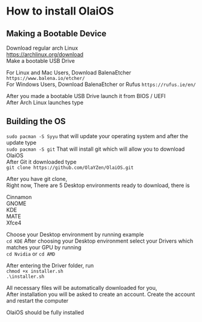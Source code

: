 # How to install OlaiOS

## Making a Bootable Device

Download regular arch Linux
<br />https://archlinux.org/download
<br />Make a bootable USB Drive

For Linux and Mac Users, Download BalenaEtcher `https://www.balena.io/etcher/`
<br />For Windows Users, Download BalenaEtcher or Rufus `https://rufus.ie/en/`

After you made a bootable USB Drive launch it from BIOS / UEFI
<br />After Arch Linux launches type

## Building the OS

`sudo pacman -S Syyu` that will update your operating system and after the update type
<br />`sudo pacman -S git` That will install git which will allow you to download OlaiOS
<br />After Git it downloaded type
<br />`git clone https://github.com/OlaYZen/OlaiOS.git`

After you have git clone,
<br />Right now, There are 5 Desktop environments ready to download, there is

Cinnamon
<br />GNOME
<br />KDE
<br />MATE
<br />Xfce4

Choose your Desktop environment by running example
<br />`cd KDE`
After choosing your Desktop environment select your Drivers which matches your GPU by running
<br />`cd Nvidia` or `cd AMD`


After entering the Driver folder, run
<br />`chmod +x installer.sh`
<br />`.\installer.sh`

All necessary files will be automatically downloaded for you,
<br />After installation you will be asked to create an account. Create the account and restart the computer

OlaiOS should be fully installed
